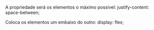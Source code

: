 A propriedade será os elementos o máximo possível:
justify-content: space-between;

Coloca os elementos um embaixo do outro: 
display: flex;
